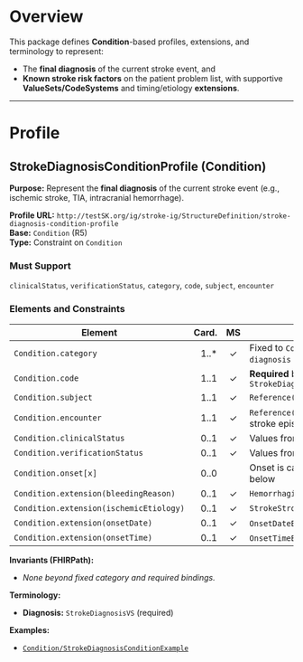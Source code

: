 


# Overview

This package defines **Condition**-based profiles, extensions, and terminology to represent:
- The **final diagnosis** of the current stroke event, and
- **Known stroke risk factors** on the patient problem list,
with supportive **ValueSets/CodeSystems** and timing/etiology **extensions**.

---

# Profile

## StrokeDiagnosisConditionProfile (Condition)

**Purpose:** Represent the **final diagnosis** of the current stroke event (e.g., ischemic stroke, TIA, intracranial hemorrhage).

**Profile URL:** `http://testSK.org/ig/stroke-ig/StructureDefinition/stroke-diagnosis-condition-profile`  
**Base:** `Condition` (R5)  
**Type:** Constraint on `Condition`

### Must Support
`clinicalStatus`, `verificationStatus`, `category`, `code`, `subject`, `encounter`

### Elements and Constraints

| Element | Card. | MS | Binding/Notes |
|---|---:|:---:|---|
| `Condition.category` | 1..* | ✓ | Fixed to `CondCat#encounter-diagnosis` (*Encounter Diagnosis*) |
| `Condition.code` | 1..1 | ✓ | **Required** binding to `StrokeDiagnosisVS` |
| `Condition.subject` | 1..1 | ✓ | `Reference(Patient)` |
| `Condition.encounter` | 1..1 | ✓ | `Reference(Encounter)` — links to the stroke episode |
| `Condition.clinicalStatus` | 0..1 | ✓ | Values from `ClinicalStatusCondCS` |
| `Condition.verificationStatus` | 0..1 | ✓ | Values from `CondVerStatus` |
| `Condition.onset[x]` | 0..0 |  | Onset is captured via extensions below |
| `Condition.extension(bleedingReason)` | 0..1 | ✓ | `HemorrhagicStrokeBleedingReasonExt` |
| `Condition.extension(ischemicEtiology)` | 0..1 | ✓ | `StrokeStrokeEtiologyExt` |
| `Condition.extension(onsetDate)` | 0..1 | ✓ | `OnsetDateExt` (`date`) |
| `Condition.extension(onsetTime)` | 0..1 | ✓ | `OnsetTimeExt` (`time`) |

**Invariants (FHIRPath):**
- *None beyond fixed category and required bindings.*

**Terminology:**
- **Diagnosis:** `StrokeDiagnosisVS` (required)

**Examples:**
- [`Condition/StrokeDiagnosisConditionExample`](../examples/Condition-StrokeDiagnosisConditionExample.json)
